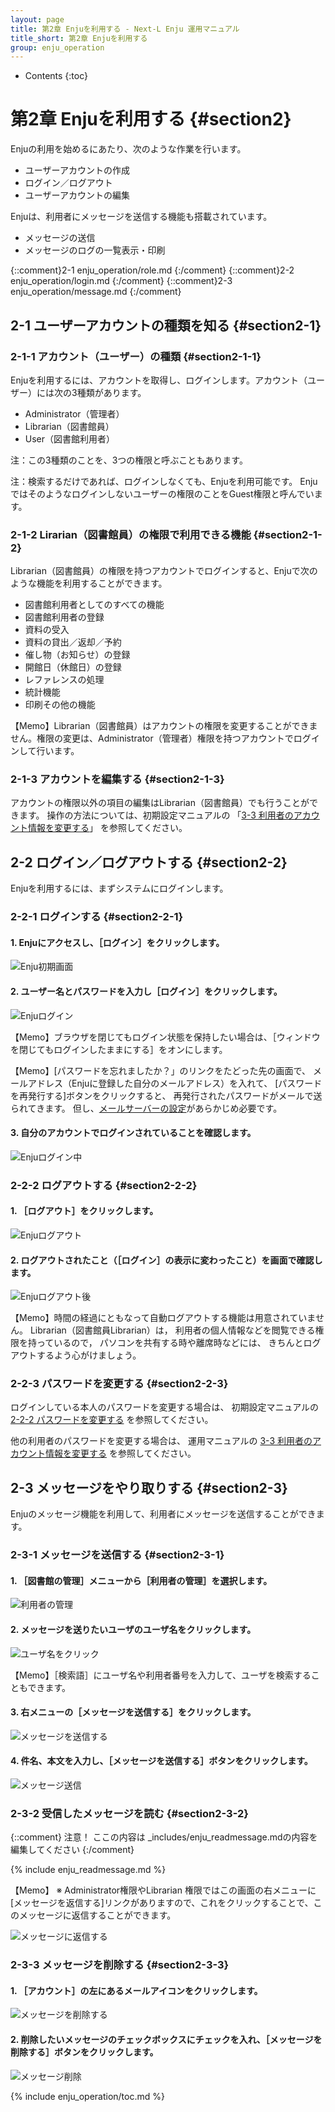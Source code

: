 ```yaml
---
layout: page
title: 第2章 Enjuを利用する - Next-L Enju 運用マニュアル
title_short: 第2章 Enjuを利用する
group: enju_operation
---
```


* Contents
{:toc}

第2章 Enjuを利用する {#section2}
================================

Enjuの利用を始めるにあたり、次のような作業を行います。

* ユーザーアカウントの作成
* ログイン／ログアウト
* ユーザーアカウントの編集

Enjuは、利用者にメッセージを送信する機能も搭載されています。

* メッセージの送信
* メッセージのログの一覧表示・印刷

{::comment}2-1 enju_operation/role.md {:/comment}
{::comment}2-2 enju_operation/login.md {:/comment}
{::comment}2-3 enju_operation/message.md {:/comment}

2-1 ユーザーアカウントの種類を知る {#section2-1}
-------------------------------------------------

### 2-1-1 アカウント（ユーザー）の種類 {#section2-1-1}

Enjuを利用するには、アカウントを取得し、ログインします。アカウント（ユーザー）には次の3種類があります。

* Administrator（管理者）
* Librarian（図書館員）
* User（図書館利用者）

注：この3種類のことを、3つの権限と呼ぶこともあります。

注：検索するだけであれば、ログインしなくても、Enjuを利用可能です。 
Enju ではそのようなログインしないユーザーの権限のことをGuest権限と呼んでいます。

### 2-1-2 Lirarian（図書館員）の権限で利用できる機能 {#section2-1-2}

Librarian（図書館員）の権限を持つアカウントでログインすると、Enjuで次のような機能を利用することができます。

* 図書館利用者としてのすべての機能
* 図書館利用者の登録
* 資料の受入
* 資料の貸出／返却／予約
* 催し物（お知らせ）の登録
* 開館日（休館日）の登録
* レファレンスの処理
* 統計機能
* 印刷その他の機能

<div class="alert alert-info memo">
【Memo】Librarian（図書館員）はアカウントの権限を変更することができません。権限の変更は、Administrator（管理者）権限を持つアカウントでログインして行います。
</div>

### 2-1-3 アカウントを編集する {#section2-1-3}

アカウントの権限以外の項目の編集はLibrarian（図書館員）でも行うことができます。
操作の方法については、初期設定マニュアルの
「[3-3 利用者のアカウント情報を変更する](enju_operation_3.html#section3-3)」
を参照してください。

2-2 ログイン／ログアウトする {#section2-2}
------------------------------------------

Enjuを利用するには、まずシステムにログインします。

### 2-2-1 ログインする {#section2-2-1}

#### 1. Enjuにアクセスし、［ログイン］をクリックします。  

![Enju初期画面](assets/images/image_operation_003.png)

#### 2. ユーザー名とパスワードを入力し［ログイン］をクリックします。  

![Enjuログイン](assets/images/image_operation_005.png)

<div class="alert alert-info memo">【Memo】ブラウザを閉じてもログイン状態を保持したい場合は、［ウィンドウを閉じてもログインしたままにする］をオンにします。
</div>

<div class="alert alert-info memo" markdown="1">

【Memo】[パスワードを忘れましたか？」のリンクをたどった先の画面で、
メールアドレス（Enjuに登録した自分のメールアドレス）を入れて、
[パスワードを再発行する]ボタンをクリックすると、
再発行されたパスワードがメールで送られてきます。
但し、[メールサーバーの設定](enju_install_vm_4.html#section4-4-3)があらかじめ必要です。

</div>

#### 3. 自分のアカウントでログインされていることを確認します。  

![Enjuログイン中](assets/images/image_operation_007.png)

### 2-2-2 ログアウトする {#section2-2-2}

#### 1. ［ログアウト］をクリックします。  

![Enjuログアウト](assets/images/image_operation_009.png)

#### 2. ログアウトされたこと（［ログイン］の表示に変わったこと）を画面で確認します。  

![Enjuログアウト後](assets/images/image_operation_011.png)

<div class="alert alert-info">
【Memo】時間の経過にともなって自動ログアウトする機能は用意されていません。
Librarian（図書館員Librarian）は，
利用者の個人情報などを閲覧できる権限を持っているので，
パソコンを共有する時や離席時などには、
きちんとログアウトするよう心がけましょう。
</div>

### 2-2-3 パスワードを変更する {#section2-2-3}

ログインしている本人のパスワードを変更する場合は、
初期設定マニュアルの[2-2-2 パスワードを変更する](enju_setup_2.html#section2-2-2)
を参照してください。

他の利用者のパスワードを変更する場合は、
運用マニュアルの
[3-3 利用者のアカウント情報を変更する](enju_operation_3.html#section3-3)
を参照してください。

2-3 メッセージをやり取りする {#section2-3}
------------------------------------------

Enjuのメッセージ機能を利用して、利用者にメッセージを送信することができます。

### 2-3-1 メッセージを送信する {#section2-3-1}

#### 1. ［図書館の管理］メニューから［利用者の管理］を選択します。  

![利用者の管理](assets/images/image_operation_user.png)

#### 2. メッセージを送りたいユーザのユーザ名をクリックします。  

![ユーザ名をクリック](assets/images/image_operation_015.png)

<div class="alert alert-info memo">【Memo】［検索語］にユーザ名や利用者番号を入力して、ユーザを検索することもできます。
</div>

#### 3. 右メニューの［メッセージを送信する］をクリックします。  

![メッセージを送信する](assets/images/image_operation_017.png)

#### 4. 件名、本文を入力し、［メッセージを送信する］ボタンをクリックします。  

![メッセージ送信](assets/images/image_operation_018.png)

### 2-3-2 受信したメッセージを読む {#section2-3-2}

{::comment} 
注意！ ここの内容は _includes/enju_readmessage.mdの内容を編集してください 
{:/comment}

{% include enju_readmessage.md %} 

<div class="alert alert-info memo" markdown="1">

【Memo】
※ Administrator権限やLibrarian 権限ではこの画面の右メニューに[メッセージを返信する]リンクがありますので、これをクリックすることで、このメッセージに返信することができます。

![メッセージに返信する](assets/images/image_operation_024.png)

</div>

### 2-3-3 メッセージを削除する {#section2-3-3}

#### 1. ［アカウント］の左にあるメールアイコンをクリックします。  

![メッセージを削除する](assets/images/image_operation_026.png)

#### 2. 削除したいメッセージのチェックボックスにチェックを入れ、［メッセージを削除する］ボタンをクリックします。  

![メッセージ削除](assets/images/image_operation_027.png)

{% include enju_operation/toc.md %}
